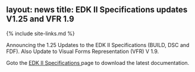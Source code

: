 layout: news
title: EDK II Specifications updates V1.25 and VFR 1.9
---
{% include site-links.md %}

Announcing the 1.25 Updates to the EDK II Specifications (BUILD, DSC and FDF).
Also Update to Visual Forms Representation (VFR) V 1.9. 


Goto the  <a href="{{wiki}}/EDK-II-Specifications" title="EDK-II-Specifications"> EDK II Specifications </a> page to download the latest documentation.

